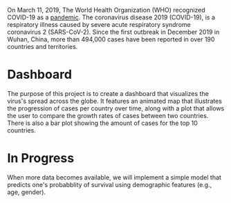 On March 11, 2019, The World Health Organization (WHO) recognized COVID-19 as a [pandemic](https://en.wikipedia.org/wiki/2019%E2%80%9320_coronavirus_pandemic). The coronavirus disease 2019 (COVID-19), is a respiratory illness caused by severe acute respiratory syndrome coronavirus 2 (SARS-CoV-2). Since the first outbreak in December 2019 in Wuhan, China, more than 494,000 cases have been reported in over 190 countries and territories.

# Dashboard

The purpose of this project is to create a dashboard that visualizes the virus's spread across the globe. It features an animated map that illustrates the progression of cases per country over time, along with a plot that allows the user to compare the growth rates of cases between two countries. There is also a bar plot showing the amount of cases for the top 10 countries.

# In Progress

When more data becomes available, we will implement a simple model that predicts one's probabblity of survival using demographic features (e.g., age, gender).
